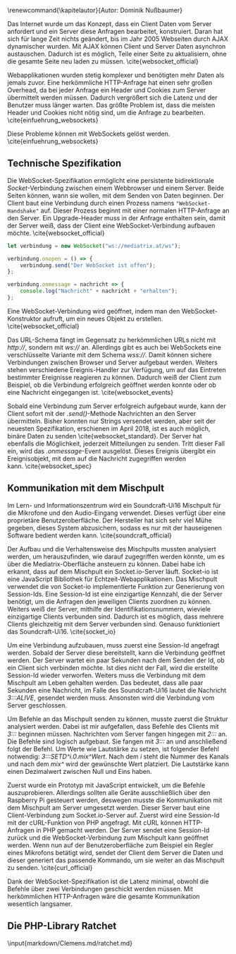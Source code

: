 \renewcommand{\kapitelautor}{Autor: Dominik Nußbaumer}

Das Internet wurde um das Konzept, dass ein Client Daten vom Server anfordert und ein Server diese Anfragen bearbeitet, konstruiert. Daran hat sich für lange Zeit nichts geändert, bis im Jahr 2005 Webseiten durch AJAX dynamischer wurden. Mit AJAX können Client und Server Daten asynchron austauschen. Dadurch ist es möglich, Teile einer Seite zu aktualisiern, ohne die gesamte Seite neu laden zu müssen. \cite{websocket_official}

Webapplikationen wurden stetig komplexer und benötigten mehr Daten als jemals zuvor. Eine herkömmliche HTTP-Anfrage hat einen sehr großen Overhead, da bei jeder Anfrage ein Header und Cookies zum Server übermittelt werden müssen. Dadurch vergrößert sich die Latenz und der Benutzer muss länger warten. Das größte Problem ist, dass die meisten Header und Cookies nicht nötig sind, um die Anfrage zu bearbeiten. \cite{einfuehrung_websockets}

Diese Probleme können mit WebSockets gelöst werden. \cite{einfuehrung_websockets}

## Technische Spezifikation

Die WebSocket-Spezifikation ermöglicht eine persistente bidirektionale _Socket_-Verbindung zwischen einem Webbrowser und einem Server. Beide Seiten können, wann sie wollen, mit dem Senden von Daten beginnen. Der Client baut eine Verbindung durch einen Prozess namens `"WebSocket-Handshake"` auf. Dieser Prozess beginnt mit einer normalen HTTP-Anfrage an den Server. Ein Upgrade-Header muss in der Anfrage enthalten sein, damit der Server weiß, dass der Client eine WebSocket-Verbindung aufbauen möchte. \cite{websocket_official}

```javascript
let verbindung = new WebSocket("ws://mediatrix.at/ws");

verbindung.onopen = () => {
	verbindung.send("Der WebSocket ist offen");
};

verbindung.onmessage = nachricht => {
	console.log("Nachricht" + nachricht + "erhalten");
};
```

Eine WebSocket-Verbindung wird geöffnet, indem man den WebSocket-Konstruktor aufruft, um ein neues Objekt zu erstellen. \cite{websocket_official}

Das URL-Schema fängt im Gegensatz zu herkömmlichen URLs nicht mit _http\:\//_, sondern mit _ws\:\//_ an. Allerdings gibt es auch bei WebSockets eine verschlüsselte Variante mit dem Schema _wss\:\//_. Damit können sichere Verbindungen zwischen Browser und Server aufgebaut werden. Weiters stehen verschiedene Ereignis-Handler zur Verfügung, um auf das Eintreten bestimmter Ereignisse reagieren zu können. Dadurch weiß der Client zum Beispiel, ob die Verbindung erfolgreich geöffnet werden konnte oder ob eine Nachricht eingegangen ist. \cite{websocket_events}

Sobald eine Verbindung zum Server erfolgreich aufgebaut wurde, kann der Client sofort mit der _.send()_-Methode Nachrichten an den Server übermitteln. Bisher konnten nur Strings versendet werden, aber seit der neuesten Spezifikation, erschienen im April 2018, ist es auch möglich, binäre Daten zu senden \cite{websocket_standard}. Der Server hat ebenfalls die Möglichkeit, jederzeit Mitteilungen zu senden. Tritt dieser Fall ein, wird das _.onmessage_-Event ausgelöst. Dieses Ereignis übergibt ein Ereignisobjekt, mit dem auf die Nachricht zugegriffen werden kann. \cite{websocket_spec}

## Kommunikation mit dem Mischpult

Im Lern- und Informationszentrum wird ein Soundcraft-Ui16 Mischpult für die Mikrofone und den Audio-Eingang verwendet. Dieses verfügt über eine proprietäre Benutzeroberfläche. Der Hersteller hat sich sehr viel Mühe gegeben, dieses System abzusichern, sodass es nur mit der hauseigenen Software bedient werden kann. \cite{soundcraft_official}

Der Aufbau und die Verhaltensweise des Mischpults mussten analysiert werden, um herauszufinden, wie darauf zugegriffen werden könnte, um es über die Mediatrix-Oberfläche ansteuern zu können. Dabei habe ich erkannt, dass auf dem Mischpult ein Socket.io-Server läuft. Socket-io ist eine JavaScript Bibliothek für Echtzeit-Webapplikationen. Das Mischpult verwendet die von Socket-io implementierte Funktion zur Generierung von Session-Ids. Eine Session-Id ist eine einzigartige Kennzahl, die der Server benötigt, um die Anfragen den jeweiligen Clients zuordnen zu können. Weiters weiß der Server, mithilfe der Identifikationsnummern, wieviele einzigartige Clients verbunden sind. Dadurch ist es möglich, dass mehrere Clients gleichzeitig mit dem Server verbunden sind. Genauso funktioniert das Soundcraft-Ui16. \cite{socket_io}

Um eine Verbindung aufzubauen, muss zuerst eine Session-Id angefragt werden. Sobald der Server diese bereitstellt, kann die Verbindung geöffnet werden. Der Server wartet ein paar Sekunden nach dem Senden der Id, ob ein Client sich verbinden möchte. Ist dies nicht der Fall, wird die erstellte Session-Id wieder verworfen. Weiters muss die Verbindung mit dem Mischpult am Leben gehalten werden. Das bedeutet, dass alle paar Sekunden eine Nachricht, im Falle des Soundcraft-Ui16 lautet die Nachricht _3:::ALIVE_, gesendet werden muss. Ansonsten wird die Verbindung vom Server geschlossen.

Um Befehle an das Mischpult senden zu können, musste zuerst die Struktur analysiert werden. Dabei ist mir aufgefallen, dass Befehle des Clients mit _3:::_ beginnen müssen. Nachrichten vom Server fangen hingegen mit _2:::_ an. Die Befehle sind logisch aufgebaut. Sie fangen mit _3:::_ an und anschließend folgt der Befehl. Um Werte wie Lautstärke zu setzen, ist folgender Befehl notwendig: _3:::SETD\^i.0.mix\^Wert_. Nach dem _i_ steht die Nummer des Kanals und nach dem _mix\^_ wird der gewünschte Wert platziert. Die Lautstärke kann einen Dezimalwert zwischen Null und Eins haben.

Zuerst wurde ein Prototyp mit JavaScript entwickelt, um die Befehle auszuprobieren. Allerdings sollten alle Geräte ausschließlich über den Raspberry Pi gesteuert werden, deswegen musste die Kommunikation mit dem Mischpult am Server umgesetzt werden. Dieser Server baut eine Client-Verbindung zum Socket.io-Server auf. Zuerst wird eine Session-Id mit der cURL-Funktion von PHP angefragt. Mit cURL können HTTP-Anfragen in PHP gemacht werden. Der Server sendet eine Session-Id zurück und die WebSocket-Verbindung zum Mischpult kann geöffnet werden. Wenn nun auf der Benutzeroberfläche zum Beispiel ein Regler eines Mikrofons betätigt wird, sendet der Client dem Server die Daten und dieser generiert das passende Kommando, um sie weiter an das Mischpult zu senden. \cite{curl_official}

Dank der WebSocket-Spezifikation ist die Latenz minimal, obwohl die Befehle über zwei Verbindungen geschickt werden müssen. Mit herkömmlichen HTTP-Anfragen wäre die gesamte Kommunikation wesentlich langsamer.

## Die PHP-Library Ratchet

\input{markdown/Clemens.md/ratchet.md}
